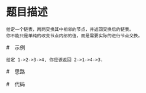# 题目描述
    给定一个链表，两两交换其中相邻的节点，并返回交换后的链表。
    你不能只是单纯的改变节点内部的值，而是需要实际的进行节点交换。
#　示例
```
给定 1->2->3->4, 你应该返回 2->1->4->3.
```
#　思路

#　代码

